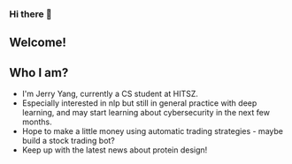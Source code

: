 ### Hi there 👋
## Welcome!

## Who I am?

- I'm Jerry Yang, currently a CS student at HITSZ.
- Especially interested in nlp but still in general practice with deep learning, and may start learning about cybersecurity in the next few months.
- Hope to make a little money using automatic trading strategies - maybe build a stock trading bot?
- Keep up with the latest news about protein design!
<!--
**efJerryYang/efJerryYang** is a ✨ _special_ ✨ repository because its `README.md` (this file) appears on your GitHub profile.

Here are some ideas to get you started:

- 🔭 I’m currently working on ...
- 🌱 I’m currently learning ...
- 👯 I’m looking to collaborate on ...
- 🤔 I’m looking for help with ...
- 💬 Ask me about ...
- 📫 How to reach me: ...
- 😄 Pronouns: ...
- ⚡ Fun fact: ...
-->
